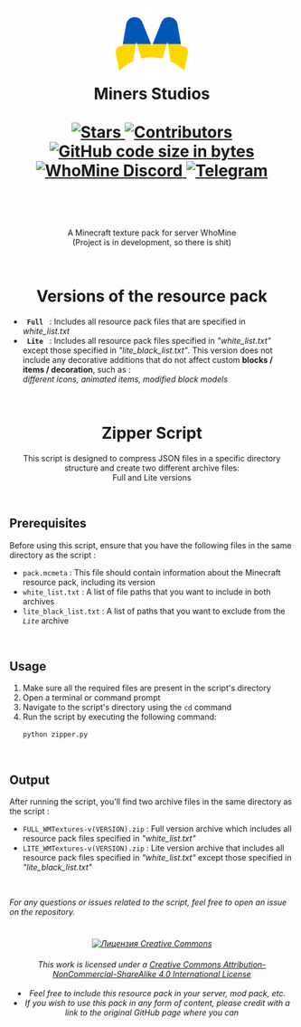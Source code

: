 <div align="center">
  <h1>
    <a href="https://minersstudios.com">
      <img alt="MinersStudios" src="https://raw.githubusercontent.com/MinersStudios/.github/main/assets/logos/logo_ua.svg" width="128" />
    </a>
    <br>
    Miners Studios
    <br><br>
    <div>
      <a href="https://github.com/MinersStudios/MSTextures/stargazers">
        <img alt="Stars" src="https://img.shields.io/github/stars/MinersStudios/MSTextures?style=for-the-badge&color=FFF2CC&labelColor=302D41" />
      </a>
      <a href="https://github.com/MinersStudios/MSTextures/contributors">
        <img alt="Contributors" src="https://img.shields.io/github/contributors/MinersStudios/MSTextures?style=for-the-badge&color=d5c3f0&labelColor=302D41" />
      </a>
      <a href="#">
        <img alt="GitHub code size in bytes" src="https://img.shields.io/github/downloads/MinersStudios/MSTextures/total?style=for-the-badge&color=a6da95&labelColor=302D41" />
      </a>
      <br>
      <a href="https://whomine.net/discord">
        <img alt="WhoMine Discord" src="https://img.shields.io/discord/928575868643733535?style=for-the-badge&label=WhoMine&logo=discord&color=C9CBFF&logoColor=d9e0ee&labelColor=302d41" />
      </a>
      <a href="https://whomine.net/telegram">
        <img alt="Telegram" src="https://img.shields.io/badge/telegram-black?logo=Telegram&style=for-the-badge&color=C9CBFF&logoColor=d9e0ee&labelColor=302d41" />
      </a>
    </div>
    <br>
  </h1>
  <br>

  <p>
    A Minecraft texture pack for server WhoMine<br>
    (Project is in development, so there is shit)
  </p>
  
  <br>

  <h1>Versions of the resource pack</h1>
  <p>
    <ul align="left">
      <li><b><code> Full </code></b> : Includes all resource pack files that are specified in <i>white_list.txt</i></li>
      <li><b><code> Lite </code></b> : Includes all resource pack files specified in <i>"white_list.txt"</i> except those specified in <i>"lite_black_list.txt"</i>.
                            This version does not include any decorative additions that do not affect custom <b>blocks / items / decoration</b>, such as : <br>
                            <i>different icons, animated items, modified block models</i>
      </li>
    </ul>
  </p>

  <br>

  <h1>Zipper Script</h1>
  <p>
    This script is designed to compress JSON files in a specific directory structure and create two different archive files: <br>
    Full and Lite versions
  </p>
  <div align="left">
    <br>
    <h2>Prerequisites</h2>
    <p>
      Before using this script, ensure that you have the following files in the same directory as the script :
      <ul>
        <li><code>pack.mcmeta</code> : This file should contain information about the Minecraft resource pack, including its version</li>
        <li><code>white_list.txt</code> : A list of file paths that you want to include in both archives</li>
        <li><code>lite_black_list.txt</code> : A list of paths that you want to exclude from the <code><i>Lite</i></code> archive</li>
      </ul>
    </p>
    <br>
    <h2>Usage</h2>
    <ol>
        <li>Make sure all the required files are present in the script's directory</li>
        <li>Open a terminal or command prompt</li>
        <li>Navigate to the script's directory using the <code>cd</code> command</li>
        <li>
          Run the script by executing the following command:
          <pre><code>python zipper.py</code></pre>
        </li>
    </ol>
    <br>
    <h2>Output</h2>
    <p>After running the script, you'll find two archive files in the same directory as the script :</p>
    <ul>
        <li><code>FULL_WMTextures-v(VERSION).zip</code> : Full version archive which includes all resource pack files specified in <i>"white_list.txt"</i></li>
        <li><code>LITE_WMTextures-v(VERSION).zip</code> : Lite version archive that includes all resource pack files specified in <i>"white_list.txt"</i> except those specified in <i>"lite_black_list.txt"</i></li>
    </ul>
    <br>
    <p>
      <i>For any questions or issues related to the script, feel free to open an issue on the repository.
    </p>
  </div>
    
  <h1></h1>

  <a rel="license" target="_blank" href="http://creativecommons.org/licenses/by-nc-sa/4.0/">
    <img alt="Лицензия Creative Commons" src="https://i.creativecommons.org/l/by-nc-sa/4.0/88x31.png" />
  </a>
  <h6>
    This work is licensed under a <a rel="license" href="http://creativecommons.org/licenses/by-nc-sa/4.0/">Creative Commons Attribution-NonCommercial-ShareAlike 4.0 International License</a>
    <br><br>
    <li>Feel free to include this resource pack in your server, mod pack, etc.</li>
    <li>If you wish to use this pack in any form of content, please credit with a link to the original GitHub page where you can</li>
  </h6>
</div>

